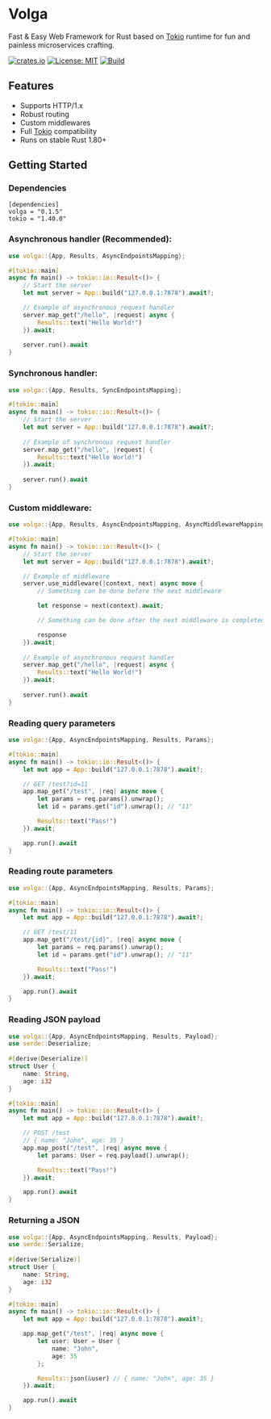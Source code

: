 # Volga
Fast & Easy Web Framework for Rust based on [Tokio](https://tokio.rs/) runtime for fun and painless microservices crafting.

[![crates.io](https://img.shields.io/badge/crates.io-0.1.5-blue)](https://crates.io/crates/volga)
[![License: MIT](https://img.shields.io/badge/License-MIT-violet.svg)](https://github.com/RomanEmreis/volga/blob/main/LICENSE)
[![Build](https://github.com/RomanEmreis/volga/actions/workflows/rust.yml/badge.svg)](https://github.com/RomanEmreis/volga/actions/workflows/rust.yml)

## Features
* Supports HTTP/1.x
* Robust routing
* Custom middlewares
* Full [Tokio](https://tokio.rs/) compatibility
* Runs on stable Rust 1.80+
## Getting Started
### Dependencies
```
[dependencies]
volga = "0.1.5"
tokio = "1.40.0"
```
### Asynchronous handler (Recommended):
```rust
use volga::{App, Results, AsyncEndpointsMapping};

#[tokio::main]
async fn main() -> tokio::io::Result<()> {
    // Start the server
    let mut server = App::build("127.0.0.1:7878").await?;

    // Example of asynchronous request handler
    server.map_get("/hello", |request| async {
        Results::text("Hello World!")
    }).await;
    
    server.run().await
}
```
### Synchronous handler:
```rust
use volga::{App, Results, SyncEndpointsMapping};

#[tokio::main]
async fn main() -> tokio::io::Result<()> {
    // Start the server
    let mut server = App::build("127.0.0.1:7878").await?;
    
    // Example of synchronous request handler
    server.map_get("/hello", |request| {
        Results::text("Hello World!")
    }).await;
    
    server.run().await
}
```
### Custom middleware:
```rust
use volga::{App, Results, AsyncEndpointsMapping, AsyncMiddlewareMapping};

#[tokio::main]
async fn main() -> tokio::io::Result<()> {
    // Start the server
    let mut server = App::build("127.0.0.1:7878").await?;

    // Example of middleware
    server.use_middleware(|context, next| async move {
        // Something can be done before the next middleware

        let response = next(context).await;

        // Something can be done after the next middleware is completed

        response
    }).await;
    
    // Example of asynchronous request handler
    server.map_get("/hello", |request| async {
        Results::text("Hello World!")
    }).await;
    
    server.run().await
}
```
### Reading query parameters
```rust
use volga::{App, AsyncEndpointsMapping, Results, Params};

#[tokio::main]
async fn main() -> tokio::io::Result<()> {
    let mut app = App::build("127.0.0.1:7878").await?;

    // GET /test?id=11
    app.map_get("/test", |req| async move {
        let params = req.params().unwrap();
        let id = params.get("id").unwrap(); // "11"

        Results::text("Pass!")
    }).await;

    app.run().await
}
```
### Reading route parameters
```rust
use volga::{App, AsyncEndpointsMapping, Results, Params};

#[tokio::main]
async fn main() -> tokio::io::Result<()> {
    let mut app = App::build("127.0.0.1:7878").await?;

    // GET /test/11
    app.map_get("/test/{id}", |req| async move {
        let params = req.params().unwrap();
        let id = params.get("id").unwrap(); // "11"

        Results::text("Pass!")
    }).await;

    app.run().await
}
```
### Reading JSON payload
```rust
use volga::{App, AsyncEndpointsMapping, Results, Payload};
use serde::Deserialize;
 
#[derive(Deserialize)]
struct User {
    name: String,
    age: i32
}

#[tokio::main]
async fn main() -> tokio::io::Result<()> {
    let mut app = App::build("127.0.0.1:7878").await?;

    // POST /test
    // { name: "John", age: 35 }
    app.map_post("/test", |req| async move {
        let params: User = req.payload().unwrap();

        Results::text("Pass!")
    }).await;

    app.run().await
}
```
### Returning a JSON
```rust
use volga::{App, AsyncEndpointsMapping, Results, Payload};
use serde::Serialize;
 
#[derive(Serialize)]
struct User {
    name: String,
    age: i32
}

#[tokio::main]
async fn main() -> tokio::io::Result<()> {
    let mut app = App::build("127.0.0.1:7878").await?;

    app.map_get("/test", |req| async move {
        let user: User = User {
            name: "John",
            age: 35
        };

        Results::json(&user) // { name: "John", age: 35 }
    }).await;

    app.run().await
}
```

